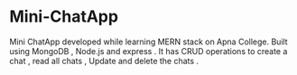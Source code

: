 # Mini-ChatApp
Mini ChatApp developed while learning MERN stack on Apna College. Built using MongoDB , Node.js and express . It has CRUD operations to create a chat , read all chats , Update and delete the chats .  
